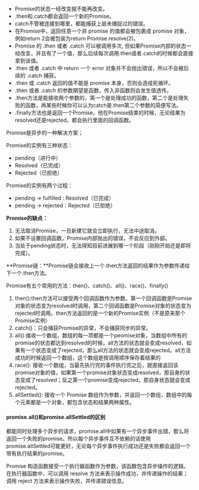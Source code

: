 + Promise的状态一经改变就不能再改变。
+ .then和.catch都会返回一个新的Promise。
+ catch不管被连接到哪里，都能捕获上层未捕捉过的错误。
+ 在Promise中，返回任意一个非 promise 的值都会被包裹成 promise 对象，例如return 2会被包装为return Promise.resolve(2)。
+ Promise 的 .then 或者 .catch 可以被调用多次, 但如果Promise内部的状态一经改变，并且有了一个值，那么后续每次调用.then或者.catch的时候都会直接拿到该值。
+ .then 或者 .catch 中 return 一个 error 对象并不会抛出错误，所以不会被后续的 .catch 捕获。
+ .then 或 .catch 返回的值不能是 promise 本身，否则会造成死循环。
+ .then 或者 .catch 的参数期望是函数，传入非函数则会发生值透传。
+ .then方法是能接收两个参数的，第一个是处理成功的函数，第二个是处理失败的函数，再某些时候你可以认为catch是.then第二个参数的简便写法。
+ .finally方法也是返回一个Promise，他在Promise结束的时候，无论结果为resolved还是rejected，都会执行里面的回调函数。

Promise是异步的一种解决方案；

Promise的实例有三种状态：
- pending（进行中）
- Resolved（已完成）
- Rejected（已拒绝）

Promise的实例有两个过程：
- pending -> fulfilled : Resolved（已完成）
- pending -> rejected：Rejected（已拒绝）

**Promise的缺点：**
1. 无法取消Promise，一旦新建它就会立即执行，无法中途取消。
2. 如果不设置回调函数，Promise内部抛出的错误，不会反应到外部。
3. 当处于pending状态时，无法得知目前进展到哪一个阶段（刚刚开始还是即将完成）。

**Promise链：**Promise链会接收上一个.then方法返回的结果作为参数传递给下一个.then方法。

Promise有五个常用的方法：then()、catch()、all()、race()、finally()
1. then():then方法可以接受两个回调函数作为参数。第一个回调函数是Promise对象的状态变为resolved时调用，第二个回调函数是Promise对象的状态变为rejected时调用。then方法返回的是一个新的Promise实例（不是原来那个Promise实例）
2. catch()：只会捕获Promise的异常，不会捕获同步的异常。
3. all():接收一个数组，数组的每一项都是一个peomise对象，当数组中所有的promise的状态都达到resolved的时候，all方法的状态就会变成resolved，如果有一个状态变成了rejected，那么all方法的状态就会变成rejected。all方法成功的时候返回一个数组，这个数组是按调用顺序保存着结果的
4. race(): 接收一个数组，当最先执行完的事件执行完之后，就直接返回该promise对象的值，如果第一个promise对象状态变成resolved，那自身的状态变成了resolved；反之第一个promise变成rejected，那自身状态就会变成rejected。
5. allSettled(): 接收一个 Promise 数组作为参数，并返回一个数组，数组中的每个元素都是一个对象，都包含状态和结果两种属性。


#### promise.all()和promise.allSettled的区别
都能同时处理多个异步的请求，promise.all中如果有一个异步事件出错，那么将返回一个失败的promise。所以每个异步事件互不依赖的话使用promise.allSettled可能更好，无论每个异步事件执行成功还是失败都会返回一个带有执行结果的promise。

Promise 构造函数接受一个执行器函数作为参数，该函数包含异步操作的逻辑。在执行器函数中，可以调用 resolve 方法来表示操作成功，并传递操作的结果；调用 reject 方法来表示操作失败，并传递错误信息。
